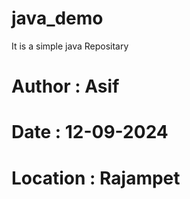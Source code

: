 # java_demo
It is a simple java Repositary

# Author : Asif
# Date : 12-09-2024
# Location : Rajampet
